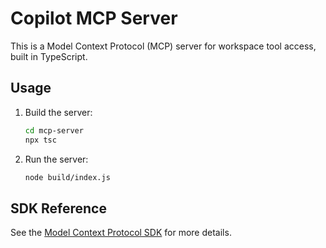 # Copilot MCP Server

This is a Model Context Protocol (MCP) server for workspace tool access, built in TypeScript.

## Usage

1. Build the server:
   ```bash
   cd mcp-server
   npx tsc
   ```
2. Run the server:
   ```bash
   node build/index.js
   ```

## SDK Reference
See the [Model Context Protocol SDK](https://github.com/modelcontextprotocol/create-python-server) for more details.
